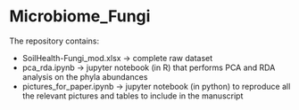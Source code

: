 # Microbiome_Fungi

The repository contains:
- SoilHealth-Fungi_mod.xlsx -> complete raw dataset
- pca_rda.ipynb -> jupyter notebook (in R) that performs PCA and RDA analysis on the phyla abundances
- pictures_for_paper.ipynb -> jupyter notebook (in python) to reproduce all the relevant pictures and tables to include in the manuscript

